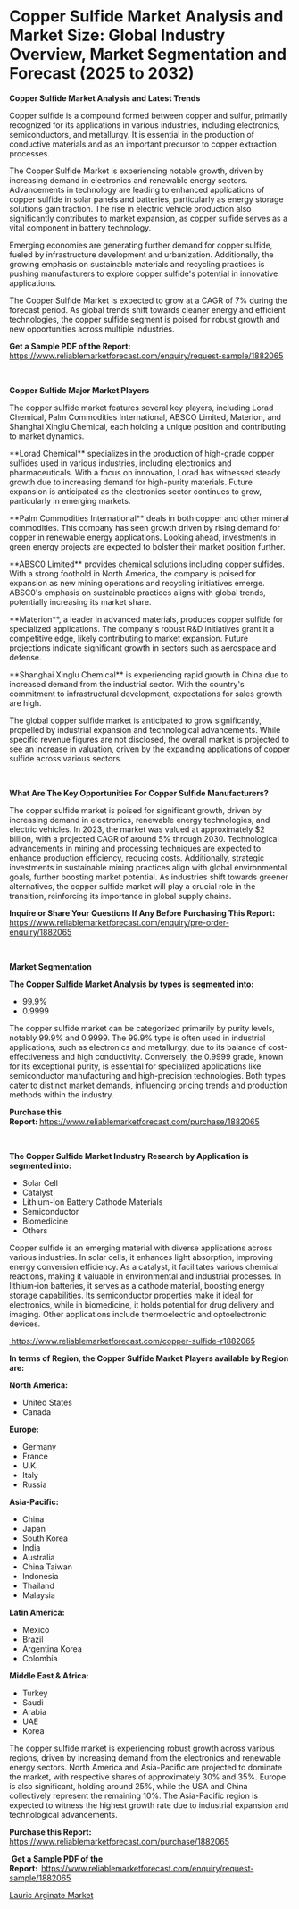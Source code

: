 <p><h1>Copper Sulfide Market Analysis and Market Size: Global Industry Overview, Market Segmentation and Forecast (2025 to 2032)</h1></p><p><strong>Copper Sulfide Market Analysis and Latest Trends</strong></p>
<p><p>Copper sulfide is a compound formed between copper and sulfur, primarily recognized for its applications in various industries, including electronics, semiconductors, and metallurgy. It is essential in the production of conductive materials and as an important precursor to copper extraction processes.</p><p>The Copper Sulfide Market is experiencing notable growth, driven by increasing demand in electronics and renewable energy sectors. Advancements in technology are leading to enhanced applications of copper sulfide in solar panels and batteries, particularly as energy storage solutions gain traction. The rise in electric vehicle production also significantly contributes to market expansion, as copper sulfide serves as a vital component in battery technology.</p><p>Emerging economies are generating further demand for copper sulfide, fueled by infrastructure development and urbanization. Additionally, the growing emphasis on sustainable materials and recycling practices is pushing manufacturers to explore copper sulfide's potential in innovative applications.</p><p>The Copper Sulfide Market is expected to grow at a CAGR of 7% during the forecast period. As global trends shift towards cleaner energy and efficient technologies, the copper sulfide segment is poised for robust growth and new opportunities across multiple industries.</p></p>
<p><strong>Get a Sample PDF of the Report:&nbsp;</strong> <a href="https://www.reliablemarketforecast.com/enquiry/request-sample/1882065?utm_campaign=2932&utm_medium=2&utm_source=Github&utm_content=ia&utm_term=02042025&utm_id=copper-sulfide">https://www.reliablemarketforecast.com/enquiry/request-sample/1882065</a></p>
<p>&nbsp;</p>
<p><strong>Copper Sulfide Major Market Players</strong></p>
<p><p>The copper sulfide market features several key players, including Lorad Chemical, Palm Commodities International, ABSCO Limited, Materion, and Shanghai Xinglu Chemical, each holding a unique position and contributing to market dynamics.</p><p>**Lorad Chemical** specializes in the production of high-grade copper sulfides used in various industries, including electronics and pharmaceuticals. With a focus on innovation, Lorad has witnessed steady growth due to increasing demand for high-purity materials. Future expansion is anticipated as the electronics sector continues to grow, particularly in emerging markets.</p><p>**Palm Commodities International** deals in both copper and other mineral commodities. This company has seen growth driven by rising demand for copper in renewable energy applications. Looking ahead, investments in green energy projects are expected to bolster their market position further.</p><p>**ABSC0 Limited** provides chemical solutions including copper sulfides. With a strong foothold in North America, the company is poised for expansion as new mining operations and recycling initiatives emerge. ABSC0's emphasis on sustainable practices aligns with global trends, potentially increasing its market share.</p><p>**Materion**, a leader in advanced materials, produces copper sulfide for specialized applications. The company's robust R&D initiatives grant it a competitive edge, likely contributing to market expansion. Future projections indicate significant growth in sectors such as aerospace and defense.</p><p>**Shanghai Xinglu Chemical** is experiencing rapid growth in China due to increased demand from the industrial sector. With the country's commitment to infrastructural development, expectations for sales growth are high.</p><p>The global copper sulfide market is anticipated to grow significantly, propelled by industrial expansion and technological advancements. While specific revenue figures are not disclosed, the overall market is projected to see an increase in valuation, driven by the expanding applications of copper sulfide across various sectors.</p></p>
<p>&nbsp;</p>
<p><strong>What Are The Key Opportunities For Copper Sulfide Manufacturers?</strong></p>
<p><p>The copper sulfide market is poised for significant growth, driven by increasing demand in electronics, renewable energy technologies, and electric vehicles. In 2023, the market was valued at approximately $2 billion, with a projected CAGR of around 5% through 2030. Technological advancements in mining and processing techniques are expected to enhance production efficiency, reducing costs. Additionally, strategic investments in sustainable mining practices align with global environmental goals, further boosting market potential. As industries shift towards greener alternatives, the copper sulfide market will play a crucial role in the transition, reinforcing its importance in global supply chains.</p></p>
<p><strong>Inquire or Share Your Questions If Any Before Purchasing This Report:</strong> <a href="https://www.reliablemarketforecast.com/enquiry/pre-order-enquiry/1882065?utm_campaign=2932&utm_medium=2&utm_source=Github&utm_content=ia&utm_term=02042025&utm_id=copper-sulfide">https://www.reliablemarketforecast.com/enquiry/pre-order-enquiry/1882065</a></p>
<p>&nbsp;</p>
<p><strong>Market Segmentation</strong></p>
<p><strong>The Copper Sulfide Market Analysis by types is segmented into:</strong></p>
<p><ul><li>99.9%</li><li>0.9999</li></ul></p>
<p><p>The copper sulfide market can be categorized primarily by purity levels, notably 99.9% and 0.9999. The 99.9% type is often used in industrial applications, such as electronics and metallurgy, due to its balance of cost-effectiveness and high conductivity. Conversely, the 0.9999 grade, known for its exceptional purity, is essential for specialized applications like semiconductor manufacturing and high-precision technologies. Both types cater to distinct market demands, influencing pricing trends and production methods within the industry.</p></p>
<p><strong>Purchase this Report:&nbsp;</strong><a href="https://www.reliablemarketforecast.com/purchase/1882065?utm_campaign=2932&utm_medium=2&utm_source=Github&utm_content=ia&utm_term=02042025&utm_id=copper-sulfide">https://www.reliablemarketforecast.com/purchase/1882065</a></p>
<p>&nbsp;</p>
<p><strong>The Copper Sulfide Market Industry Research by Application is segmented into:</strong></p>
<p><ul><li>Solar Cell</li><li>Catalyst</li><li>Lithium-Ion Battery Cathode Materials</li><li>Semiconductor</li><li>Biomedicine</li><li>Others</li></ul></p>
<p><p>Copper sulfide is an emerging material with diverse applications across various industries. In solar cells, it enhances light absorption, improving energy conversion efficiency. As a catalyst, it facilitates various chemical reactions, making it valuable in environmental and industrial processes. In lithium-ion batteries, it serves as a cathode material, boosting energy storage capabilities. Its semiconductor properties make it ideal for electronics, while in biomedicine, it holds potential for drug delivery and imaging. Other applications include thermoelectric and optoelectronic devices.</p></p>
<p><a href="https://www.reliablemarketforecast.com/copper-sulfide-r1882065?utm_campaign=2932&utm_medium=2&utm_source=Github&utm_content=ia&utm_term=02042025&utm_id=copper-sulfide">&nbsp;https://www.reliablemarketforecast.com/copper-sulfide-r1882065</a></p>
<p><strong>In terms of Region, the Copper Sulfide Market Players available by Region are:</strong></p>
<p>
    <p> <strong> North America: </strong>
        <ul>
            <li>United States</li>
            <li>Canada</li>
        </ul>
        </p> 
    <p> <strong> Europe: </strong>
        <ul>
            <li>Germany</li>
            <li>France</li>
            <li>U.K.</li>
            <li>Italy</li>
            <li>Russia</li>
        </ul>
        </p> 
    <p> <strong> Asia-Pacific: </strong>
        <ul>
            <li>China</li>
            <li>Japan</li>
            <li>South Korea</li>
            <li>India</li>
            <li>Australia</li>
            <li>China Taiwan</li>
            <li>Indonesia</li>
            <li>Thailand</li>
            <li>Malaysia</li>
        </ul>
        </p> 
    <p> <strong> Latin America: </strong>
        <ul>
            <li>Mexico</li>
            <li>Brazil</li>
            <li>Argentina Korea</li>
            <li>Colombia</li>
        </ul>
        </p> 
    <p> <strong> Middle East & Africa: </strong>
        <ul>
            <li>Turkey</li>
            <li>Saudi</li>
            <li>Arabia</li>
            <li>UAE</li>
            <li>Korea</li>
        </ul>
    </p>
    </p>
<p><p>The copper sulfide market is experiencing robust growth across various regions, driven by increasing demand from the electronics and renewable energy sectors. North America and Asia-Pacific are projected to dominate the market, with respective shares of approximately 30% and 35%. Europe is also significant, holding around 25%, while the USA and China collectively represent the remaining 10%. The Asia-Pacific region is expected to witness the highest growth rate due to industrial expansion and technological advancements.</p></p>
<p><strong>Purchase this Report: </strong><a href="https://www.reliablemarketforecast.com/purchase/1882065?utm_campaign=2932&utm_medium=2&utm_source=Github&utm_content=ia&utm_term=02042025&utm_id=copper-sulfide">https://www.reliablemarketforecast.com/purchase/1882065</a></p>
<p>&nbsp;<strong>Get a Sample PDF of the Report:&nbsp;&nbsp;</strong><a href="https://www.reliablemarketforecast.com/enquiry/request-sample/1882065?utm_campaign=2932&utm_medium=2&utm_source=Github&utm_content=ia&utm_term=02042025&utm_id=copper-sulfide">https://www.reliablemarketforecast.com/enquiry/request-sample/1882065</a></p>
<p><strong></strong></p>
<p><p><a href="https://github.com/aidelndasse/Market-Research-Report-List-1/blob/main/lauric-arginate-market.md?utm_campaign=2932&utm_medium=2&utm_source=Github&utm_content=ia&utm_term=02042025&utm_id=copper-sulfide">Lauric Arginate Market</a></p></p>